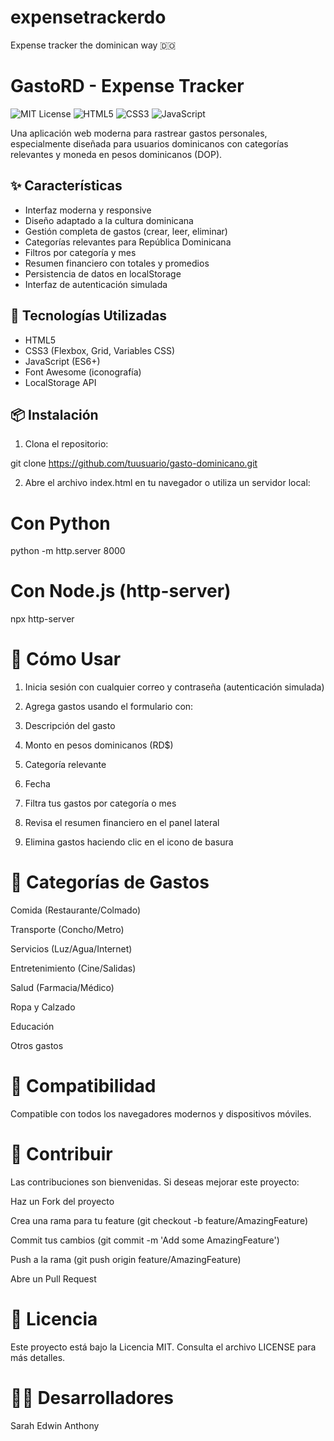 # expensetrackerdo
Expense tracker the dominican way 🇩🇴

# GastoRD - Expense Tracker

![MIT License](https://img.shields.io/badge/License-MIT-blue.svg)
![HTML5](https://img.shields.io/badge/HTML5-E34F26?logo=html5&logoColor=white)
![CSS3](https://img.shields.io/badge/CSS3-1572B6?logo=css3&logoColor=white)
![JavaScript](https://img.shields.io/badge/JavaScript-F7DF1E?logo=javascript&logoColor=black)

Una aplicación web moderna para rastrear gastos personales, especialmente diseñada para usuarios dominicanos con categorías relevantes y moneda en pesos dominicanos (DOP).

## ✨ Características

- Interfaz moderna y responsive
- Diseño adaptado a la cultura dominicana
- Gestión completa de gastos (crear, leer, eliminar)
- Categorías relevantes para República Dominicana
- Filtros por categoría y mes
- Resumen financiero con totales y promedios
- Persistencia de datos en localStorage
- Interfaz de autenticación simulada

## 🚀 Tecnologías Utilizadas

- HTML5
- CSS3 (Flexbox, Grid, Variables CSS)
- JavaScript (ES6+)
- Font Awesome (iconografía)
- LocalStorage API

## 📦 Instalación

1. Clona el repositorio:

git clone https://github.com/tuusuario/gasto-dominicano.git

2. Abre el archivo index.html en tu navegador o utiliza un servidor local:

# Con Python
python -m http.server 8000

# Con Node.js (http-server)
npx http-server


# 📖 Cómo Usar

1. Inicia sesión con cualquier correo y contraseña (autenticación simulada)

2. Agrega gastos usando el formulario con:

3. Descripción del gasto

4. Monto en pesos dominicanos (RD$)

5. Categoría relevante

6. Fecha

7. Filtra tus gastos por categoría o mes

8. Revisa el resumen financiero en el panel lateral

9. Elimina gastos haciendo clic en el icono de basura

# 🎨 Categorías de Gastos

Comida (Restaurante/Colmado)

Transporte (Concho/Metro)

Servicios (Luz/Agua/Internet)

Entretenimiento (Cine/Salidas)

Salud (Farmacia/Médico)

Ropa y Calzado

Educación

Otros gastos

# 📱 Compatibilidad
Compatible con todos los navegadores modernos y dispositivos móviles.

# 🤝 Contribuir
Las contribuciones son bienvenidas. Si deseas mejorar este proyecto:

Haz un Fork del proyecto

Crea una rama para tu feature (git checkout -b feature/AmazingFeature)

Commit tus cambios (git commit -m 'Add some AmazingFeature')

Push a la rama (git push origin feature/AmazingFeature)

Abre un Pull Request

# 📄 Licencia
Este proyecto está bajo la Licencia MIT. Consulta el archivo LICENSE para más detalles.

# 👨‍💻 Desarrolladores
Sarah
Edwin
Anthony
